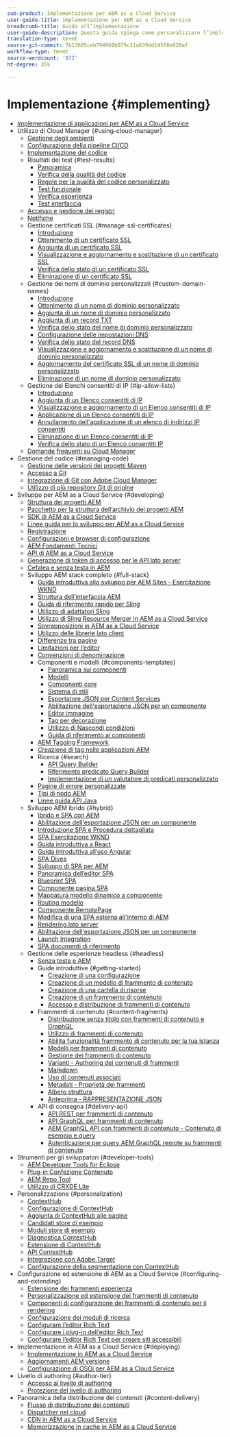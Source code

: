 ```yaml
---
sub-product: Implementazione per AEM as a Cloud Service
user-guide-title: Implementazione per AEM as a Cloud Service
breadcrumb-title: Guida all’implementazione
user-guide-description: Questa guida spiega come personalizzare l’implementazione di Experience Manager as a Cloud Service, e contiene argomenti utili per lo sviluppo e l’implementazione.
translation-type: tm+mt
source-git-commit: 7b17605ceb794969b079c21a639dd145f8e028af
workflow-type: tm+mt
source-wordcount: '872'
ht-degree: 35%

---
```



# Implementazione {#implementing}

+ [Implementazione di applicazioni per AEM as a Cloud Service](/help/implementing/home.md)
+ Utilizzo di Cloud Manager {#using-cloud-manager}
   + [Gestione degli ambienti](cloud-manager/manage-environments.md)
   + [Configurazione della pipeline CI/CD](cloud-manager/configure-pipeline.md)
   + [Implementazione del codice](cloud-manager/deploy-code.md)
   + Risultati dei test {#test-results}
      + [Panoramica](/help/implementing/cloud-manager/overview-test-results.md)
      + [Verifica della qualità del codice](/help/implementing/cloud-manager/code-quality-testing.md)
      + [Regole per la qualità del codice personalizzato](cloud-manager/custom-code-quality-rules.md)
      + [Test funzionale](/help/implementing/cloud-manager/functional-testing.md)
      + [Verifica esperienza](/help/implementing/cloud-manager/experience-audit-testing.md)
      + [Test interfaccia](/help/implementing/cloud-manager/ui-testing.md)
   + [Accesso e gestione dei registri](cloud-manager/manage-logs.md)
   + [Notifiche](cloud-manager/notifications.md)
   + Gestione certificati SSL {#manage-ssl-certificates}
      + [Introduzione](/help/implementing/cloud-manager/managing-ssl-certifications/introduction.md)
      + [Ottenimento di un certificato SSL](/help/implementing/cloud-manager/managing-ssl-certifications/get-ssl-certificate.md)
      + [Aggiunta di un certificato SSL](/help/implementing/cloud-manager/managing-ssl-certifications/add-ssl-certificate.md)
      + [Visualizzazione e aggiornamento e sostituzione di un certificato SSL](/help/implementing/cloud-manager/managing-ssl-certifications/view-update-replace-ssl-certificate.md)
      + [Verifica dello stato di un certificato SSL](/help/implementing/cloud-manager/managing-ssl-certifications/check-status-ssl-certificate.md)
      + [Eliminazione di un certificato SSL](/help/implementing/cloud-manager/managing-ssl-certifications/delete-ssl-certificate.md)
   + Gestione dei nomi di dominio personalizzati {#custom-domain-names}
      + [Introduzione](/help/implementing/cloud-manager/custom-domain-names/introduction.md)
      + [Ottenimento di un nome di dominio personalizzato](/help/implementing/cloud-manager/custom-domain-names/get-custom-domain-name.md)
      + [Aggiunta di un nome di dominio personalizzato](/help/implementing/cloud-manager/custom-domain-names/add-custom-domain-name.md)
      + [Aggiunta di un record TXT](/help/implementing/cloud-manager/custom-domain-names/add-text-record.md)
      + [Verifica dello stato del nome di dominio personalizzato](/help/implementing/cloud-manager/custom-domain-names/check-domain-name-status.md)
      + [Configurazione delle impostazioni DNS](/help/implementing/cloud-manager/custom-domain-names/configure-dns-settings.md)
      + [Verifica dello stato del record DNS](/help/implementing/cloud-manager/custom-domain-names/check-dns-record-status.md)
      + [Visualizzazione e aggiornamento e sostituzione di un nome di dominio personalizzato](/help/implementing/cloud-manager/custom-domain-names/view-update-replace-custom-domain-name.md)
      + [Aggiornamento del certificato SSL di un nome di dominio personalizzato](/help/implementing/cloud-manager/custom-domain-names/update-cdn-ssl-certificate.md)
      + [Eliminazione di un nome di dominio personalizzato](/help/implementing/cloud-manager/custom-domain-names/delete-custom-domain-name.md)
   + Gestione dei Elenchi consentiti di  IP {#ip-allow-lists}
      + [Introduzione](/help/implementing/cloud-manager/ip-allow-lists/introduction.md)
      + [Aggiunta di un Elenco consentiti di  IP](/help/implementing/cloud-manager/ip-allow-lists/add-ip-allow-lists.md)
      + [Visualizzazione e aggiornamento di un Elenco consentiti di  IP](/help/implementing/cloud-manager/ip-allow-lists/view-update-ip-allow-list.md)
      + [Applicazione di un Elenco consentiti di  IP](/help/implementing/cloud-manager/ip-allow-lists/apply-allow-list.md)
      + [Annullamento dell&#39;applicazione di un elenco di indirizzi IP consentiti](/help/implementing/cloud-manager/ip-allow-lists/unapply-ip-allow-list.md)
      + [Eliminazione di un Elenco consentiti di  IP](/help/implementing/cloud-manager/ip-allow-lists/delete-ip-allow-list.md)
      + [Verifica dello stato di un Elenco consentiti  IP](/help/implementing/cloud-manager/ip-allow-lists/check-ip-allow-list-status.md)
   + [Domande frequenti su Cloud Manager](/help/implementing/cloud-manager/cloud-manager-cs-faqs.md)
+ Gestione del codice {#managing-code}
   + [Gestione delle versioni dei progetti Maven](cloud-manager/project-version-handling.md)
   + [Accesso a Git](cloud-manager/accessing-git.md)
   + [Integrazione di Git con Adobe Cloud Manager](cloud-manager/integrating-with-git.md)
   + [Utilizzo di più repository Git di origine](/help/implementing/cloud-manager/working-with-multiple-source-git-repositories.md)
+ Sviluppo per AEM as a Cloud Service {#developing}
   + [Struttura dei progetti AEM](developing/introduction/aem-project-content-package-structure.md)
   + [Pacchetto per la struttura dell’archivio dei progetti AEM](developing/introduction/repository-structure-package.md)
   + [SDK di AEM as a Cloud Service](developing/introduction/aem-as-a-cloud-service-sdk.md)
   + [Linee guida per lo sviluppo per AEM as a Cloud Service](developing/introduction/development-guidelines.md)
   + [Registrazione](developing/introduction/logging.md)
   + [Configurazioni e browser di configurazione](developing/introduction/configurations.md)
   + [AEM Fondamenti Tecnici](/help/implementing/developing/introduction/aem-technologies.md)
   + [API di AEM as a Cloud Service](https://docs.adobe.com/content/help/it-IT/experience-manager-cloud-service/implementing/developing/ref/javadoc/index.html)
   + [Generazione di token di accesso per le API lato server](developing/introduction/generating-access-tokens-for-server-side-apis.md)
   + [Cefalea e senza testa in AEM](developing/headful-headless.md)
   + Sviluppo AEM stack completo {#full-stack}
      + [Guida introduttiva allo sviluppo per AEM Sites - Esercitazione WKND](developing/introduction/develop-wknd-tutorial.md)
      + [Struttura dell’interfaccia AEM](developing/introduction/ui-structure.md)
      + [Guida di riferimento rapido per Sling](developing/introduction/sling-cheatsheet.md)
      + [Utilizzo di adattatori Sling](developing/introduction/sling-adapters.md)
      + [Utilizzo di Sling Resource Merger in AEM as a Cloud Service](developing/introduction/sling-resource-merger.md)
      + [Sovrapposizioni in AEM as a Cloud Service](developing/introduction/overlays.md)
      + [Utilizzo delle librerie lato client](developing/introduction/clientlibs.md)
      + [Differenze tra pagine](/help/implementing/developing/introduction/page-diff.md)
      + [Limitazioni per l’editor](/help/implementing/developing/introduction/editor-limitations.md)
      + [Convenzioni di denominazione](/help/implementing/developing/introduction/naming-conventions.md)
      + Componenti e modelli {#components-templates}
         + [Panoramica sui componenti](developing/components/overview.md)
         + [Modelli](developing/components/templates.md)
         + [Componenti core](https://docs.adobe.com/content/help/it-IT/experience-manager-core-components/using/introduction.html)
         + [Sistema di stili](https://experienceleague.adobe.com/docs/experience-manager-cloud-service/sites/authoring/features/style-system.html)
         + [Esportatore JSON per Content Services](developing/components/json-exporter.md)
         + [Abilitazione dell&#39;esportazione JSON per un componente](developing/components/enabling-json-exporter.md)
         + [Editor immagine](developing/components/image-editor.md)
         + [Tag per decorazione](developing/components/decoration-tag.md)
         + [Utilizzo di Nascondi condizioni](developing/components/hide-conditions.md)
         + [Guida di riferimento ai componenti](developing/components/reference.md)
      + [AEM Tagging Framework](/help/implementing/developing/introduction/tagging-framework.md)
      + [Creazione di tag nelle applicazioni AEM](/help/implementing/developing/introduction/tagging-applications.md)
      + Ricerca {#search}
         + [API Query Builder](/help/implementing/developing/introduction/query-builder-api.md)
         + [Riferimento predicato Query Builder](/help/implementing/developing/introduction/query-builder-predicates.md)
         + [Implementazione di un valutatore di predicati personalizzato](/help/implementing/developing/introduction/query-builder-custom-predicate.md)
      + [Pagine di errore personalizzate](/help/implementing/developing/introduction/custom-error-page.md)
      + [Tipi di nodo AEM](/help/implementing/developing/introduction/node-types.md)
      + [Linee guida API Java](/help/implementing/developing/introduction/java-api-guidelines.md)
   + Sviluppo AEM ibrido {#hybrid}
      + [Ibrido e SPA con AEM](https://www.adobe.com/content/dam/www/us/en/marketing/experience-manager-sites/headless-content-management-system/pdfs/aem-hybrid-architecture-wp-1-18-19.pdf)
      + [Abilitazione dell&#39;esportazione JSON per un componente](https://experienceleague.adobe.com/docs/experience-manager-cloud-service/implementing/developing/full-stack/components-templates/enabling-json-exporter.html)
      + [Introduzione SPA e Procedura dettagliata](developing/hybrid/introduction.md)
      + [SPA Esercitazione WKND](developing/hybrid/wknd-tutorial.md)
      + [Guida introduttiva a React](developing/hybrid/getting-started-react.md)
      + [Guida introduttiva all’uso  Angular](developing/hybrid/getting-started-angular.md)
      + [SPA Dives](developing/hybrid/deep-dives.md)
      + [Sviluppo di SPA per AEM](developing/hybrid/developing.md)
      + [Panoramica dell’editor SPA](developing/hybrid/editor-overview.md)
      + [Blueprint SPA](developing/hybrid/blueprint.md)
      + [Componente pagina SPA](developing/hybrid/page-component.md)
      + [Mappatura modello dinamico a componente](developing/hybrid/model-to-component-mapping.md)
      + [Routing modello](developing/hybrid/routing.md)
      + [Componente RemotePage](developing/hybrid/remote-page.md)
      + [Modifica di una SPA esterna all&#39;interno di AEM](developing/hybrid/editing-external-spa.md)
      + [Rendering lato server](developing/hybrid/ssr.md)
      + [Abilitazione dell&#39;esportazione JSON per un componente](https://experienceleague.adobe.com/docs/experience-manager-cloud-service/implementing/developing/full-stack/components-templates/enabling-json-exporter.html)
      + [Launch Integration](developing/hybrid/launch-integration.md)
      + [SPA documenti di riferimento](developing/hybrid/reference-materials.md)
   + Gestione delle esperienze headless {#headless}
      + [Senza testa e AEM](developing/headless/introduction.md)
      + Guide introduttive {#getting-started}
         + [Creazione di una configurazione](developing/headless/getting-started/create-configuration.md)
         + [Creazione di un modello di frammento di contenuto](developing/headless/getting-started/create-content-model.md)
         + [Creazione di una cartella di risorse](developing/headless/getting-started/create-assets-folder.md)
         + [Creazione di un frammento di contenuto](developing/headless/getting-started/create-content-fragment.md)
         + [Accesso e distribuzione di frammenti di contenuto](developing/headless/getting-started/create-api-request.md)
      + Frammenti di contenuto {#content-fragments}
         + [Distribuzione senza titolo con frammenti di contenuto e GraphQL](https://experienceleague.adobe.com/docs/experience-manager-cloud-service/assets/content-fragments/content-fragments-graphql.html)
         + [Utilizzo di frammenti di contenuto](https://experienceleague.adobe.com/docs/experience-manager-cloud-service/assets/content-fragments/content-fragments.html)
         + [Abilita funzionalità frammento di contenuto per la tua istanza](https://experienceleague.adobe.com/docs/experience-manager-cloud-service/assets/content-fragments/content-fragments-configuration-browser.html)
         + [Modelli per frammenti di contenuto](https://experienceleague.adobe.com/docs/experience-manager-cloud-service/assets/content-fragments/content-fragments-models.html)
         + [Gestione dei frammenti di contenuto](https://experienceleague.adobe.com/docs/experience-manager-cloud-service/assets/content-fragments/content-fragments-managing.html)
         + [Varianti - Authoring dei contenuti di frammenti](https://experienceleague.adobe.com/docs/experience-manager-cloud-service/assets/content-fragments/content-fragments-variations.html)
         + [Markdown](https://experienceleague.adobe.com/docs/experience-manager-cloud-service/assets/content-fragments/content-fragments-markdown.html)
         + [Uso di contenuti associati ](https://experienceleague.adobe.com/docs/experience-manager-cloud-service/assets/content-fragments/content-fragments-assoc-content.html)
         + [Metadati - Proprietà dei frammenti](https://experienceleague.adobe.com/docs/experience-manager-cloud-service/assets/content-fragments/content-fragments-metadata.html)
         + [Albero struttura](https://experienceleague.adobe.com/docs/experience-manager-cloud-service/assets/content-fragments/content-fragments-structure-tree.html)
         + [Anteprima - RAPPRESENTAZIONE JSON](https://experienceleague.adobe.com/docs/experience-manager-cloud-service/assets/content-fragments/content-fragments-json-preview.html)
      + API di consegna {#delivery-api}
         + [API REST per frammenti di contenuto](https://experienceleague.adobe.com/docs/experience-manager-cloud-service/assets/admin/assets-api-content-fragments.html)
         + [API GraphQL per frammenti di contenuto](https://experienceleague.adobe.com/docs/experience-manager-cloud-service/assets/admin/graphql-api-content-fragments.html)
         + [AEM GraphQL API con frammenti di contenuto - Contenuto di esempio e query](https://experienceleague.adobe.com/docs/experience-manager-cloud-service/assets/admin/content-fragments-graphql-samples.html)
         + [Autenticazione per query AEM GraphQL remote su frammenti di contenuto](https://experienceleague.adobe.com/docs/experience-manager-cloud-service/assets/admin/graphql-authentication-content-fragments.html)
+ Strumenti per gli sviluppatori {#developer-tools}
   + [AEM Developer Tools for Eclipse](/help/implementing/developing/tools/eclipse.md)
   + [Plug-in Confezione Contenuto](/help/implementing/developing/tools/maven-plugin.md)
   + [AEM Repo Tool](/help/implementing/developing/tools/repo-tool.md)
   + [Utilizzo di CRXDE Lite](/help/implementing/developing/tools/crxde.md)
+ Personalizzazione {#personalization}
   + [ContextHub](developing/personalization/contexthub.md)
   + [Configurazione di ContextHub](developing/personalization/configuring-contexthub.md)
   + [Aggiunta di ContextHub alle pagine](developing/personalization/adding-contexthub.md)
   + [Candidati store di esempio](developing/personalization/sample-stores.md)
   + [Moduli store di esempio](developing/personalization/sample-modules.md)
   + [Diagnostica ContextHub](developing/personalization/contexthub-diagnostics.md)
   + [Estensione di ContextHub](developing/personalization/extending-contexthub.md)
   + [API ContextHub](developing/personalization/contexthub-api.md)
   + [Integrazione con Adobe Target](/help/sites-cloud/integrating/adobe-target.md)
   + [Configurazione della segmentazione con ContextHub](https://experienceleague.adobe.com/docs/experience-manager-cloud-service/sites/authoring/personalization/contexthub-segmentation.html)
+ Configurazione ed estensione di AEM as a Cloud Service {#configuring-and-extending}
   + [Estensione dei frammenti esperienza](developing/extending/experience-fragments.md)
   + [Personalizzazione ed estensione dei frammenti di contenuto](developing/extending/content-fragments-customizing.md)
   + [Componenti di configurazione dei frammenti di contenuto per il rendering](developing/extending/content-fragments-configuring-components-rendering.md)
   + [Configurazione dei moduli di ricerca](developing/extending/search-forms.md)
   + [Configurare l’editor Rich Text](/help/implementing/developing/extending/rich-text-editor.md)
   + [Configurare i plug-in dell’editor Rich Text](/help/implementing/developing/extending/configure-rich-text-editor-plug-ins.md)
   + [Configurare l’editor Rich Text per creare siti accessibili](/help/implementing/developing/extending/rte-accessible-content.md)
+ Implementazione in AEM as a Cloud Service {#deploying}
   + [Implementazione in AEM as a Cloud Service](deploying/overview.md)
   + [Aggiornamenti AEM versione](deploying/aem-version-updates.md)
   + [Configurazione di OSGi per AEM as a Cloud Service](deploying/configuring-osgi.md)
+ Livello di authoring {#author-tier}
   + [Accesso al livello di authoring](/help/implementing/author-tier/accessing-the-author-tier.md)
   + [Protezione del livello di authoring](/help/implementing/author-tier/securing-the-author-tier.md)
+ Panoramica della distribuzione dei contenuti {#content-delivery}
   + [Flusso di distribuzione dei contenuti](dispatcher/overview.md)
   + [Dispatcher nel cloud](dispatcher/disp-overview.md)
   + [CDN in AEM as a Cloud Service](dispatcher/cdn.md)
   + [Memorizzazione in cache in AEM as a Cloud Service](dispatcher/caching.md)